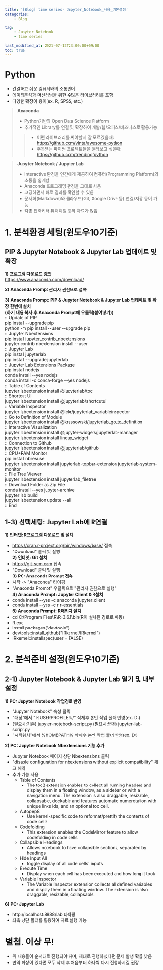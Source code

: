 ```yaml
---
title: '[Blog] time series- Jupyter_Notebook_사용_기본설정'
categories:
    - Blog

tag:
    - Jupyter Notebook
    - time series

last_modified_at: 2021-07-12T23:00:00+09:00
toc: true
---
```


# **Python**
- 간결하고 쉬운 컴퓨터와의 소통언어
- 데이터분석과 머신러닝을 위한 수많은 라이브러리를 포함
- 다양한 확장이 용이(ex. R, SPSS, etc.)

> **Anaconda**
> - Python기반의 Open Data Science Platform
> - 추가적인 Library를 연결 및 확장하여 개발/웹/오피스/비즈니스로 활용가능
>> - 어떤 라이브러리를 써야할지 잘 모르겠을때: https://github.com/vinta/awesome-python
>> - 주목받는 파이썬 프로젝트들을 둘러보고 싶을때: https://github.com/trending/python

> **Jupyter Notebook / Jupyter Lab**
> - Interactive 환경을 인간에게 제공하여 컴퓨터(Programming Platform)와 소통을 쉽게함
> - Anaconda 프로그래밍 환경을 그대로 사용
> - 코딩하면서 바로 결과를 확인할 수 있음
> - 문서화(Markdown)와 클라우드(Git, Google Drive 등) 연결/저장 등이 가능
> - 각종 단축키와 튜터리얼 등의 자료가 많음

# **1. 분석환경 세팅(윈도우10기준)**  

## **PIP & Jupyter Notebook & Jupyter Lab 업데이트 및 확장**

**1) 프로그램 다운로드 링크**  
https://www.anaconda.com/download/

**2) Anaconda Prompt 관리자 권한으로 접속**  

**3) Anaconda Prompt: PIP & Jupyter Notebook & Jupyter Lab 업데이트 및 확장 한번에 설치**  
**(하기 내용 복사 후 Anaconda Prompt에 우클릭(붙여넣기))**  
:: Update of PIP  
pip install --upgrade pip  
python -m pip install --user --upgrade pip  
:: Jupyter Nbextensions  
pip install jupyter_contrib_nbextensions  
jupyter contrib nbextension install --user  
:: Jupyter Lab  
pip install jupyterlab  
pip install --upgrade jupyterlab  
:: Jupyter Lab Extensions Package  
pip install nodejs  
conda install --yes nodejs  
conda install -c conda-forge --yes nodejs  
:: Table of Contents  
jupyter labextension install @jupyterlab/toc    
:: Shortcut UI  
jupyter labextension install @jupyterlab/shortcutui  
:: Variable Inspector  
jupyter labextension install @lckr/jupyterlab_variableinspector  
:: Go to Definition of Module  
jupyter labextension install @krassowski/jupyterlab_go_to_definition    
:: Interactive Visualization  
jupyter labextension install @jupyter-widgets/jupyterlab-manager    
jupyter labextension install lineup_widget  
:: Connection to Github  
jupyter labextension install @jupyterlab/github   
:: CPU+RAM Monitor  
pip install nbresuse    
jupyter labextension install jupyterlab-topbar-extension jupyterlab-system-monitor    
:: File Tree Viewer  
jupyter labextension install jupyterlab_filetree  
:: Download Folder as Zip File  
conda install --yes jupyter-archive  
jupyter lab build  
jupyter labextension update --all  
:: End  
    

## **1-3) 선택세팅: Jupyter Lab에 R연결**

**1) 인터넷: R프로그램 다운로드 및 설치** 
- https://cran.r-project.org/bin/windows/base/ 접속  
- "Download" 클릭 및 실행  
**2) 인터넷: Git 설치**  
- https://git-scm.com 접속  
- "Download" 클릭 및 실행  
**3) PC: Anaconda Prompt 접속**  
- 시작 -> "Anaconda" 타이핑  
- "Anaconda Prompt" 우클릭으로 "관리자 권한으로 실행"  
**4) Anaconda Prompt: Jupyter Client & R설치**  
- conda install --yes -c anaconda jupyter_client  
- conda install --yes -c r r-essentials  
**5) Anaconda Prompt: R패키지 설치**
- cd C:\Program Files\R\R-3.6.1\bin(R이 설치된 경로로 이동)
- R.exe   
- install.packages("devtools")  
- devtools::install_github("IRkernel/IRkernel")  
- IRkernel::installspec(user = FALSE) 

# **2. 분석준비 설정(윈도우10기준)**  

## **2-1) Jupyter Notebook & Jupyter Lab 열기 및 내부 설정**

**1) PC: Jupyter Notebook 작업경로 반영**  
- "Jupyter Notebook" 속성 클릭  
- "대상"에서 "%USERPROFILE%/" 삭제후 본인 작업 폴더 반영(ex. D:\)  
- (필요시:기존) jupyter-notebook-script.py (필요시:변경) jupyter-lab-script.py  
- "시작위치"에서 %HOMEPATH% 삭제후 본인 작업 폴더 반영(ex. D:\)  

**2) PC: Jupyter Notebook Nbextensions 기능 추가**  
- Jupyter Notebook 페이지 상단 Nbextensions 클릭  
- "disable configuration for nbextensions without explicit compatibility" 체크 해제  
- 추가 기능 사용
    - Table of Contents
        - The toc2 extension enables to collect all running headers and display them in a floating window, as a sidebar or with a navigation menu. The extension is also draggable, resizable, collapsable, dockable and features automatic numerotation with unique links ids, and an optional toc cell.
    - Autopep8
        - Use kernel-specific code to reformat/prettify the contents of code cells
    - Codefolding
        - This extension enables the CodeMirror feature to allow codefolding in code cells
    - Collapsible Headings
        - Allows notebook to have collapsible sections, separated by headings
    - Hide Input All
        - toggle display of all code cells' inputs
    - Execute Time
        - Display when each cell has been executed and how long it took
    - Variable Inspector
        - The Variable Inspector extension collects all defined variables and display them in a floating window. The extension is also draggable, resizable, collapsable.

**6) PC: Jupyter Lab**  
- http://localhost:8888/lab 타이핑  
- 좌측 상단 폴더를 활용하여 자료 실행 가능 

# **별첨. 이상 무!**

- 위 내용들이 순서대로 진행되야 하며, 제대로 진행하셨다면 문제 발생 확률 낮음  
- 만약 이상이 있다면 모두 삭제 후 처음부터 하나씩 다시 진행하시길 권장  

